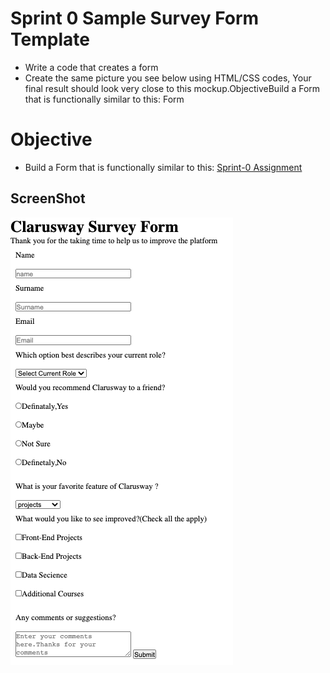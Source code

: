 # Sprint 0 Sample Survey Form Template

- Write a code that creates a form
- Create the same picture you see below using HTML/CSS codes, Your final result should look very close to this mockup.ObjectiveBuild a Form that is functionally similar to this: Form

# Objective

- Build a Form that is functionally similar to this: [Sprint-0 Assignment](https://code-code-team.github.io/Sprint0-Survey-Form/)



## ScreenShot

![ScreenShot of SurveyForm](./images/Screen%20Shot%202020-10-16%20at%2014.50.44.png)


  
